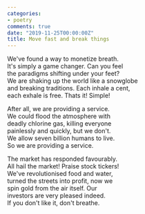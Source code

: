```yaml
---
categories:
- poetry
comments: true
date: "2019-11-25T00:00:00Z"
title: Move fast and break things
---
```

  

We've found a way to monetize breath.<br />It's simply a game changer. Can you feel<br />the paradigms shifting under your feet?<br />We are shaking up the world like a snowglobe<br />and breaking traditions. Each inhale a cent,<br />each exhale is free. Thats it! Simple!  



After all, we are providing a service.<br />We could flood the atmosphere with<br />deadly chlorine gas, killing everyone<br />painlessly and quickly, but we don't.<br />We allow seven billion humans to live.<br />So we are providing a service.  



The market has responded favourably.<br />All hail the market! Praise stock tickers!<br />We've revolutionised food and water,<br />turned the streets into profit, now we<br />spin gold from the air itself. Our<br />investors are very pleased indeed.<br />If you don't like it, don't breathe.  
